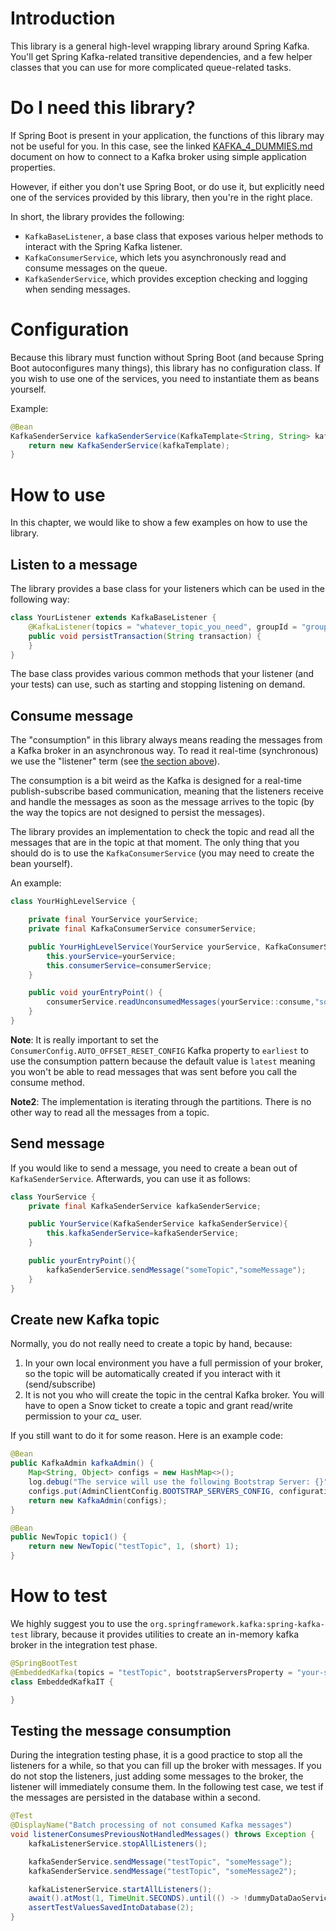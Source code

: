# Introduction

This library is a general high-level wrapping library around Spring Kafka. You'll get Spring Kafka-related
transitive dependencies, and a few helper classes that you can use for more complicated queue-related tasks.

# Do I need this library?

If Spring Boot is present in your application, the functions of this library may not be useful for you.
In this case, see the linked [KAFKA_4_DUMMIES.md](./KAFKA_4_DUMMIES.md) document on how to connect to a
Kafka broker using simple application properties.

However, if either you don't use Spring Boot, or do use it, but explicitly need one of the services provided
by this library, then you're in the right place.

In short, the library provides the following:

* `KafkaBaseListener`, a base class that exposes various helper methods to interact with the Spring Kafka listener.
* `KafkaConsumerService`, which lets you asynchronously read and consume messages on the queue.
* `KafkaSenderService`, which provides exception checking and logging when sending messages.

# Configuration

Because this library must function without Spring Boot (and because Spring Boot autoconfigures many things),
this library has no configuration class. If you wish to use one of the services, you need to instantiate them
as beans yourself.

Example:

```java
@Bean
KafkaSenderService kafkaSenderService(KafkaTemplate<String, String> kafkaTemplate) {
    return new KafkaSenderService(kafkaTemplate);
}
```

# How to use

In this chapter, we would like to show a few examples on how to use the library.

## Listen to a message

The library provides a base class for your listeners which can be used in the following way:

```java
class YourListener extends KafkaBaseListener {
    @KafkaListener(topics = "whatever_topic_you_need", groupId = "group_id")
    public void persistTransaction(String transaction) {
    }
}
```

The base class provides various common methods that your listener (and your tests) can use, such as starting
and stopping listening on demand.

## Consume message

The "consumption" in this library always means reading the messages from a Kafka broker in an asynchronous way.
To read it real-time (synchronous) we use the "listener" term (see [the section above](#listen-to-a-message)).

The consumption is a bit weird as the Kafka is designed for a real-time publish-subscribe based communication, meaning that the listeners receive and handle the messages as soon as the message arrives to the topic (by the way the topics are not designed to persist the messages).

The library provides an implementation to check the topic and read all the messages that are in the topic at that moment. The only thing that you should do is to use the `KafkaConsumerService` (you may need to create the bean
yourself).

An example:

``` Java
class YourHighLevelService {

    private final YourService yourService;
    private final KafkaConsumerService consumerService;

    public YourHighLevelService(YourService yourService, KafkaConsumerService consumerService) {
        this.yourService=yourService;
        this.consumerService=consumerService;
    }

    public void yourEntryPoint() {
        consumerService.readUnconsumedMessages(yourService::consume,"someTopic");
    }
}

```

**Note**: It is really important to set the `ConsumerConfig.AUTO_OFFSET_RESET_CONFIG` Kafka property
to `earliest` to use the consumption pattern because the default value is `latest` meaning you won't
be able to read messages that was sent before you call the consume method.

**Note2**: The implementation is iterating through the partitions. There is no other way to read all the messages from a topic.

## Send message

If you would like to send a message, you need to create a bean out of `KafkaSenderService`. Afterwards,
you can use it as follows:

``` Java
class YourService {
    private final KafkaSenderService kafkaSenderService;

    public YourService(KafkaSenderService kafkaSenderService){
        this.kafkaSenderService=kafkaSenderService;
    }

    public yourEntryPoint(){
        kafkaSenderService.sendMessage("someTopic","someMessage");
    }
}
```

## Create new Kafka topic

Normally, you do not really need to create a topic by hand, because:

1. In your own local environment you have a full permission of your broker, so the topic will be automatically created if you interact with it (send/subscribe)
2. It is not you who will create the topic in the central Kafka broker. You will have to open a Snow ticket to create a topic and grant  read/write permission to your *ca_* user.

If you still want to do it for some reason. Here is an example code:

``` Java
@Bean
public KafkaAdmin kafkaAdmin() {
    Map<String, Object> configs = new HashMap<>();
    log.debug("The service will use the following Bootstrap Server: {}", configurationValues.getBootstrapAddress());
    configs.put(AdminClientConfig.BOOTSTRAP_SERVERS_CONFIG, configurationValues.getBootstrapAddress());
    return new KafkaAdmin(configs);
}

@Bean
public NewTopic topic1() {
    return new NewTopic("testTopic", 1, (short) 1);
}
```

# How to test

We highly suggest you to use the `org.springframework.kafka:spring-kafka-test` library, because it provides utilities to create an in-memory kafka broker in the integration test phase.

```Java
@SpringBootTest
@EmbeddedKafka(topics = "testTopic", bootstrapServersProperty = "your-server:9092")
class EmbeddedKafkaIT {

}
```

## Testing the message consumption

During the integration testing phase, it is a good practice to stop all the listeners for a while, so that you can fill up the broker with messages. If you do not stop the listeners, just adding some messages to the broker, the listener will immediately consume them. In the following test case, we test if the messages are persisted in the database within a second.

```Java
@Test
@DisplayName("Batch processing of not consumed Kafka messages")
void listenerConsumesPreviousNotHandledMessages() throws Exception {
    kafkaListenerService.stopAllListeners();

    kafkaSenderService.sendMessage("testTopic", "someMessage");
    kafkaSenderService.sendMessage("testTopic", "someMessage2");

    kafkaListenerService.startAllListeners();
    await().atMost(1, TimeUnit.SECONDS).until(() -> !dummyDataDaoServiceImpl.findAll().isEmpty());
    assertTestValuesSavedIntoDatabase(2);
}
```
